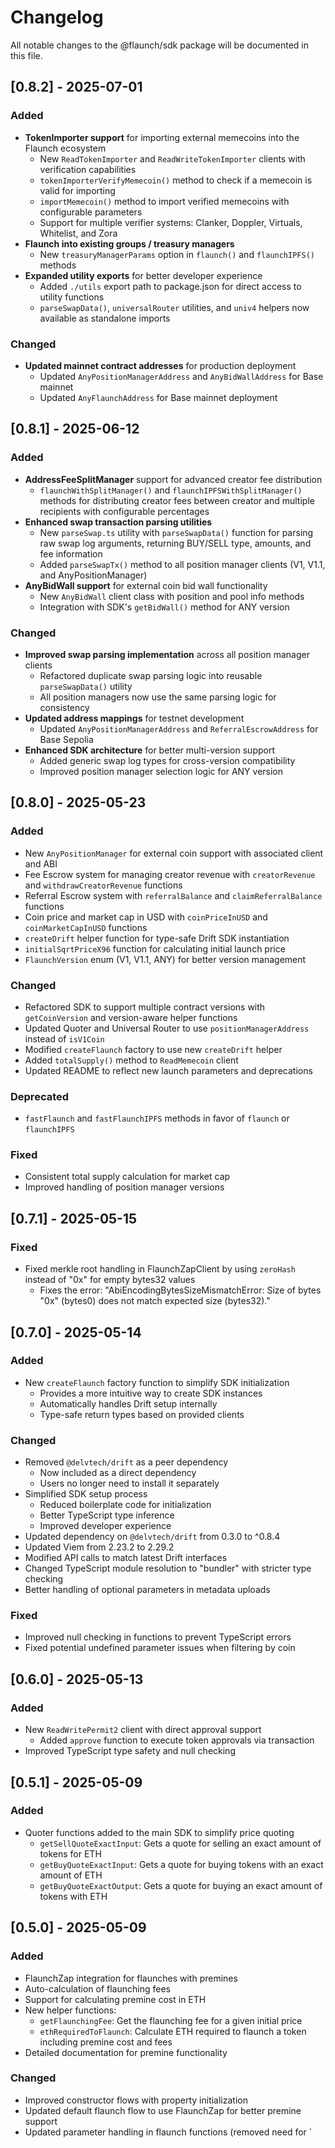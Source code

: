 # Changelog

All notable changes to the @flaunch/sdk package will be documented in this file.

## [0.8.2] - 2025-07-01

### Added

- **TokenImporter support** for importing external memecoins into the Flaunch ecosystem
  - New `ReadTokenImporter` and `ReadWriteTokenImporter` clients with verification capabilities
  - `tokenImporterVerifyMemecoin()` method to check if a memecoin is valid for importing
  - `importMemecoin()` method to import verified memecoins with configurable parameters
  - Support for multiple verifier systems: Clanker, Doppler, Virtuals, Whitelist, and Zora
- **Flaunch into existing groups / treasury managers**
  - New `treasuryManagerParams` option in `flaunch()` and `flaunchIPFS()` methods
- **Expanded utility exports** for better developer experience
  - Added `./utils` export path to package.json for direct access to utility functions
  - `parseSwapData()`, `universalRouter` utilities, and `univ4` helpers now available as standalone imports

### Changed

- **Updated mainnet contract addresses** for production deployment
  - Updated `AnyPositionManagerAddress` and `AnyBidWallAddress` for Base mainnet
  - Updated `AnyFlaunchAddress` for Base mainnet deployment

## [0.8.1] - 2025-06-12

### Added

- **AddressFeeSplitManager** support for advanced creator fee distribution
  - `flaunchWithSplitManager()` and `flaunchIPFSWithSplitManager()` methods for distributing creator fees between creator and multiple recipients with configurable percentages
- **Enhanced swap transaction parsing utilities**
  - New `parseSwap.ts` utility with `parseSwapData()` function for parsing raw swap log arguments, returning BUY/SELL type, amounts, and fee information
  - Added `parseSwapTx()` method to all position manager clients (V1, V1.1, and AnyPositionManager)
- **AnyBidWall support** for external coin bid wall functionality
  - New `AnyBidWall` client class with position and pool info methods
  - Integration with SDK's `getBidWall()` method for ANY version

### Changed

- **Improved swap parsing implementation** across all position manager clients
  - Refactored duplicate swap parsing logic into reusable `parseSwapData()` utility
  - All position managers now use the same parsing logic for consistency
- **Updated address mappings** for testnet development
  - Updated `AnyPositionManagerAddress` and `ReferralEscrowAddress` for Base Sepolia
- **Enhanced SDK architecture** for better multi-version support
  - Added generic swap log types for cross-version compatibility
  - Improved position manager selection logic for ANY version

## [0.8.0] - 2025-05-23

### Added

- New `AnyPositionManager` for external coin support with associated client and ABI
- Fee Escrow system for managing creator revenue with `creatorRevenue` and `withdrawCreatorRevenue` functions
- Referral Escrow system with `referralBalance` and `claimReferralBalance` functions
- Coin price and market cap in USD with `coinPriceInUSD` and `coinMarketCapInUSD` functions
- `createDrift` helper function for type-safe Drift SDK instantiation
- `initialSqrtPriceX96` function for calculating initial launch price
- `FlaunchVersion` enum (V1, V1.1, ANY) for better version management

### Changed

- Refactored SDK to support multiple contract versions with `getCoinVersion` and version-aware helper functions
- Updated Quoter and Universal Router to use `positionManagerAddress` instead of `isV1Coin`
- Modified `createFlaunch` factory to use new `createDrift` helper
- Added `totalSupply()` method to `ReadMemecoin` client
- Updated README to reflect new launch parameters and deprecations

### Deprecated

- `fastFlaunch` and `fastFlaunchIPFS` methods in favor of `flaunch` or `flaunchIPFS`

### Fixed

- Consistent total supply calculation for market cap
- Improved handling of position manager versions

## [0.7.1] - 2025-05-15

### Fixed

- Fixed merkle root handling in FlaunchZapClient by using `zeroHash` instead of "0x" for empty bytes32 values
  - Fixes the error: "AbiEncodingBytesSizeMismatchError: Size of bytes "0x" (bytes0) does not match expected size (bytes32)."

## [0.7.0] - 2025-05-14

### Added

- New `createFlaunch` factory function to simplify SDK initialization
  - Provides a more intuitive way to create SDK instances
  - Automatically handles Drift setup internally
  - Type-safe return types based on provided clients

### Changed

- Removed `@delvtech/drift` as a peer dependency
  - Now included as a direct dependency
  - Users no longer need to install it separately
- Simplified SDK setup process
  - Reduced boilerplate code for initialization
  - Better TypeScript type inference
  - Improved developer experience
- Updated dependency on `@delvtech/drift` from 0.3.0 to ^0.8.4
- Updated Viem from 2.23.2 to 2.29.2
- Modified API calls to match latest Drift interfaces
- Changed TypeScript module resolution to "bundler" with stricter type checking
- Better handling of optional parameters in metadata uploads

### Fixed

- Improved null checking in functions to prevent TypeScript errors
- Fixed potential undefined parameter issues when filtering by coin

## [0.6.0] - 2025-05-13

### Added

- New `ReadWritePermit2` client with direct approval support
  - Added `approve` function to execute token approvals via transaction
- Improved TypeScript type safety and null checking

## [0.5.1] - 2025-05-09

### Added

- Quoter functions added to the main SDK to simplify price quoting
  - `getSellQuoteExactInput`: Gets a quote for selling an exact amount of tokens for ETH
  - `getBuyQuoteExactInput`: Gets a quote for buying tokens with an exact amount of ETH
  - `getBuyQuoteExactOutput`: Gets a quote for buying an exact amount of tokens with ETH

## [0.5.0] - 2025-05-09

### Added

- FlaunchZap integration for flaunches with premines
- Auto-calculation of flaunching fees
- Support for calculating premine cost in ETH
- New helper functions:
  - `getFlaunchingFee`: Get the flaunching fee for a given initial price
  - `ethRequiredToFlaunch`: Calculate ETH required to flaunch a token including premine cost and fees
- Detailed documentation for premine functionality

### Changed

- Improved constructor flows with property initialization
- Updated default flaunch flow to use FlaunchZap for better premine support
- Updated parameter handling in flaunch functions (removed need for `
